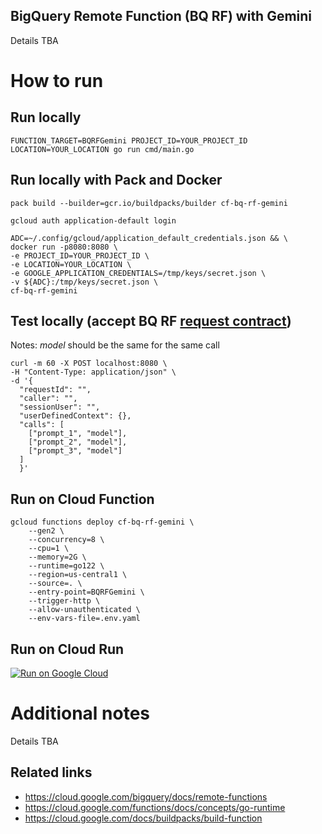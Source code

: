 BigQuery Remote Function (BQ RF) with Gemini
-----------------------------
Details TBA

# How to run
## Run locally
```
FUNCTION_TARGET=BQRFGemini PROJECT_ID=YOUR_PROJECT_ID LOCATION=YOUR_LOCATION go run cmd/main.go
```

## Run locally with Pack and Docker
```
pack build --builder=gcr.io/buildpacks/builder cf-bq-rf-gemini

gcloud auth application-default login

ADC=~/.config/gcloud/application_default_credentials.json && \
docker run -p8080:8080 \
-e PROJECT_ID=YOUR_PROJECT_ID \
-e LOCATION=YOUR_LOCATION \
-e GOOGLE_APPLICATION_CREDENTIALS=/tmp/keys/secret.json \
-v ${ADC}:/tmp/keys/secret.json \
cf-bq-rf-gemini
```

## Test locally (accept BQ RF [request contract](https://cloud.google.com/bigquery/docs/remote-functions#input_format))
Notes: *model* should be the same for the same call
```
curl -m 60 -X POST localhost:8080 \
-H "Content-Type: application/json" \
-d '{
  "requestId": "",
  "caller": "",
  "sessionUser": "",
  "userDefinedContext": {},
  "calls": [
    ["prompt_1", "model"],
    ["prompt_2", "model"],
    ["prompt_3", "model"]
  ]
  }'
```

## Run on Cloud Function
```
gcloud functions deploy cf-bq-rf-gemini \
    --gen2 \
    --concurrency=8 \
    --cpu=1 \
    --memory=2G \
    --runtime=go122 \
    --region=us-central1 \
    --source=. \
    --entry-point=BQRFGemini \
    --trigger-http \
    --allow-unauthenticated \
    --env-vars-file=.env.yaml
```

## Run on Cloud Run
[![Run on Google Cloud](https://deploy.cloud.run/button.svg)](https://deploy.cloud.run)

# Additional notes
Details TBA
## Related links
* https://cloud.google.com/bigquery/docs/remote-functions
* https://cloud.google.com/functions/docs/concepts/go-runtime
* https://cloud.google.com/docs/buildpacks/build-function
